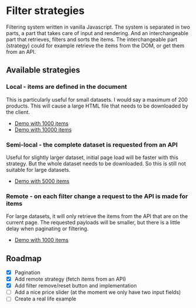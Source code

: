 # Filter strategies

Filtering system written in vanilla Javascript. The system is separated in two parts, a part that
takes care of input and rendering. And an interchangeable part that retrieves, filters and sorts
the items. The interchangeable part (strategy) could for example retrieve the items from the DOM,
or get them from an API.

## Available strategies
### Local - items are defined in the document
This is particularly useful for small datasets. I would say a maximum of 200 products. This will
cause a large HTML file that needs to be downloaded by the client.
- [Demo with 1000 items](https://wiljanslofstra.com/filter-strategies/?total-items=1000)
- [Demo with 10000 items](https://wiljanslofstra.com/filter-strategies/?total-items=10000)

### Semi-local - the complete dataset is requested from an API
Useful for slightly larger dataset, initial page load will be faster with this strategy. But the
whole dataset needs to be downloaded. So this is still not suitable for large datasets.
- [Demo with 5000 items](https://wiljanslofstra.com/filter-strategies/index-semi-local.php)

### Remote - on each filter change a request to the API is made for items
For large datasets, it will only retrieve the items from the API that are on the current page.
The requested payloads will be smaller, but there is a little delay when paginating or filtering.
- [Demo with 1000 items](https://wiljanslofstra.com/filter-strategies/index-remote.php)

## Roadmap
- [x] Pagination
- [x] Add remote strategy (fetch items from an API)
- [x] Add filter remove/reset button and implementation
- [ ] Add a nice price slider (at the moment we only have two input fields)
- [ ] Create a real life example
